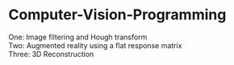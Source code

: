 # Computer-Vision-Programming
One: Image filtering and Hough transform  
Two: Augmented reality using a flat response matrix  
Three: 3D Reconstruction  
